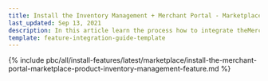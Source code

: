 ```yaml
---
title: Install the Inventory Management + Merchant Portal - Marketplace Product feature
last_updated: Sep 13, 2021
description: In this article learn the process how to integrate theMerchant Portal - Marketplace Product + Inventory Management feature into a Spryker Marketplace project.
template: feature-integration-guide-template
---
```


{% include pbc/all/install-features/latest/marketplace/install-the-merchant-portal-marketplace-product-inventory-management-feature.md %} <!-- To edit, see /_includes/pbc/all/install-features/202311.0/marketplace/install-the-merchant-portal-marketplace-product-inventory-management-feature.md -->
